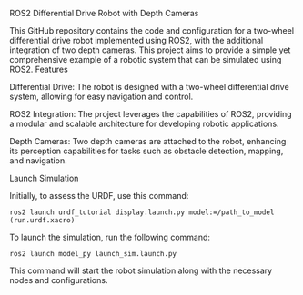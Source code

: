 ROS2 Differential Drive Robot with Depth Cameras

This GitHub repository contains the code and configuration for a two-wheel differential drive robot implemented using ROS2, with the additional integration of two depth cameras. This project aims to provide a simple yet comprehensive example of a robotic system that can be simulated using ROS2.
Features

Differential Drive: The robot is designed with a two-wheel differential drive system, allowing for easy navigation and control.
    
ROS2 Integration: The project leverages the capabilities of ROS2, providing a modular and scalable architecture for developing robotic applications.

Depth Cameras: Two depth cameras are attached to the robot, enhancing its perception capabilities for tasks such as obstacle detection, mapping, and navigation.

Launch Simulation


Initially, to assess the URDF, use this command:

    ros2 launch urdf_tutorial display.launch.py model:=/path_to_model (run.urdf.xacro)


To launch the simulation, run the following command:

    ros2 launch model_py launch_sim.launch.py

This command will start the robot simulation along with the necessary nodes and configurations.
